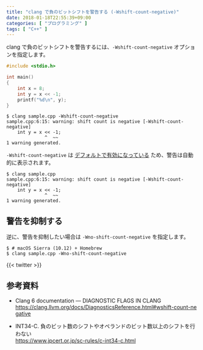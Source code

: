```yaml
---
title: "clang で負のビットシフトを警告する (-Wshift-count-negative)"
date: 2018-01-18T22:55:39+09:00
categories: [ "プログラミング" ]
tags: [ "C++" ]
---
```


clang で負のビットシフトを警告するには、```-Wshift-count-negative``` オプションを指定します。

```cpp
#include <stdio.h>

int main()
{
    int x = 8;
    int y = x << -1;
    printf("%d\n", y);
}
```

```shell
$ clang sample.cpp -Wshift-count-negative
sample.cpp:6:15: warning: shift count is negative [-Wshift-count-negative]
    int y = x << -1;
              ^  ~~
1 warning generated.
```

```-Wshift-count-negative``` は [デフォルトで有効になっている](https://clang.llvm.org/docs/DiagnosticsReference.html#wshift-count-negative) ため、警告は自動的に表示されます。

```shell
$ clang sample.cpp
sample.cpp:6:15: warning: shift count is negative [-Wshift-count-negative]
    int y = x << -1;
              ^  ~~
1 warning generated.
```

## 警告を抑制する

逆に、警告を抑制したい場合は ```-Wno-shift-count-negative``` を指定します。

```shell
$ # macOS Sierra (10.12) + Homebrew
$ clang sample.cpp -Wno-shift-count-negative
```

{{< twitter >}}

## 参考資料

- Clang 6 documentation &mdash; DIAGNOSTIC FLAGS IN CLANG<br />
  <span style="word-break: break-all;">
  https://clang.llvm.org/docs/DiagnosticsReference.html#wshift-count-negative
  </span>

- INT34-C. 負のビット数のシフトやオペランドのビット数以上のシフトを行わない<br />
  <span style="word-break: break-all;">
  https://www.jpcert.or.jp/sc-rules/c-int34-c.html
  </span>
